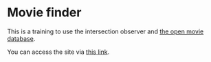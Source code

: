 # Movie finder

This is a training to use the intersection observer and [the open movie database](http://www.omdbapi.com/).

You can access the site via [this link](https://septentrion50.github.io/movie_finder/).